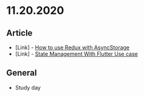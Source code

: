 # 11.20.2020

## Article

- \[Link\] - [How to use Redux with AsyncStorage](https://guilherme-lisboa-slv.medium.com/how-to-use-redux-with-asyncstorage-5425b51b8d5b)
- \[Link\] - [State Management With Flutter Use case](https://piyushbhatia89.medium.com/state-management-with-flutter-use-case-79d2f3ae49d4)

## General

- Study day
